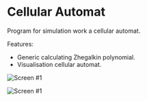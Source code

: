 # Cellular Automat

Program for simulation work a cellular automat.

Features:
* Generic calculating Zhegalkin polynomial.
* Visualisation cellular automat.

![Screen #1](http://prinkov.xyz/img/ca_1.png)

![Screen #1](http://prinkov.xyz/img/ca_2.png)

